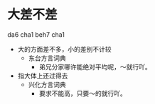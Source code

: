 



# 大差不差
da6 cha1 beh7 cha1
+ 大的方面差不多，小的差别不计较
  * 东台方言词典
    - 弟兄分家哪许能绝对平均呢，～就行吖。
+ 指大体上还过得去
  * 兴化方言词典
    - 要求不能高，只要～的就行吖。
